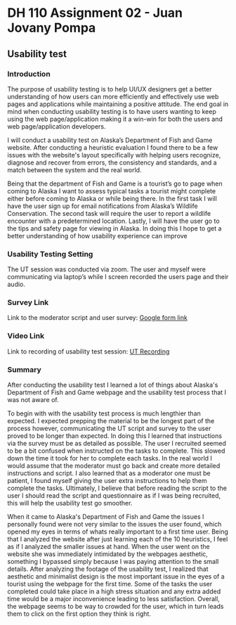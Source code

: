 # DH 110 Assignment 02 - Juan Jovany Pompa 
## Usability test
### Introduction
The purpose of usability testing is to help UI/UX designers get a better understanding of how users can more efficiently and effectively use web pages and applications while maintaining a positive attitude. The end goal in mind when conducting usability testing is to have users wanting to keep using the web page/application making it a win-win for both the users and web page/application developers.  

I will conduct a usability test on Alaska’s Department of Fish and Game website. After conducting a heuristic evaluation I found there to be a few issues with the website's layout specifically with helping users recognize, diagnose and recover from errors, the consistency and standards, and a match between the system and the real world.

Being that the department of Fish and Game is a tourist’s go to page when coming to Alaska I want to assess typical tasks a tourist might complete either before coming to Alaska or while being there. In the first task I will have the user sign up for email notifications from Alaska’s Wildlife Conservation. The second task will require the user to report a wildlife encounter with a predetermined location. Lastly, I will have the user go to the tips and safety page for viewing in Alaska. In doing this I hope to get a better understanding of how usability experience can improve

### Usability Testing Setting 
The UT session was conducted via zoom. The user and myself were communicating via laptop’s while I screen recorded the users page and their audio. 

### Survey Link
Link to the moderator script and user survey: <a href="https://docs.google.com/forms/d/19jUbeatlS7unyup590cQLmZJOicjiCWYe-LZMY9-XSE/edit"> Google form link </a>

### Video Link 
Link to recording of usability test session: <a href="https://drive.google.com/drive/u/0/my-drive"> UT Recording </a>

### Summary 
After conducting the usability test I learned a lot of things about Alaska's Department of Fish and Game webpage and the usability test process that I was not aware of. 

To begin with with the usability test process is much lengthier than expected. I expected prepping the material to be the longest part of the process however, communicating the UT script and survey to the user proved to be longer than expected. In doing this I learned that instructions via the survey must be as detailed as possible. The user I recruited seemed to be a bit confused when instructed on the tasks to complete. This slowed down the time it took for her to complete each tasks. In the real world I would assume that the moderator must go back and create more detailed instructions and script. I also learned that as a moderator one must be patient, I found myself giving the user extra instructions to help them complete the tasks. Ultimately, I believe that before reading the script to the user I should read the script and questionnaire as if I was being recruited, this will help the usability test go smoother.

When it came to Alaska's Department of Fish and Game the issues I personally found were not very similar to the issues the user found, which opened my eyes in terms of whats really important to a first time user. Being that I analyzed the website after just learning each of the 10 heuristics, I feel as if I analyzed the smaller issues at hand. When the user went on the website she was immediately intimidated by the webpages aesthetic, something I bypassed simply because I was paying attention to the small details. After analyzing the footage of the usability test, I realized that aesthetic and minimalist design is the most important issue in the eyes of a tourist using the webpage for the first time. Some of the tasks the user completed could take place in a high stress situation and any extra added time would be a major inconvenience leading to less satisfaction. Overall, the webpage seems to be way to crowded for the user, which in turn leads them to click on the first option they think is right. 
